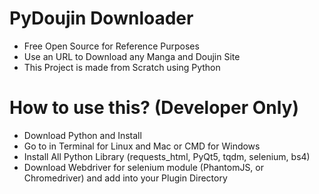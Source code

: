 # PyDoujin Downloader

- Free Open Source for Reference Purposes
- Use an URL to Download any Manga and Doujin Site
- This Project is made from Scratch using Python

# How to use this? (Developer Only)

- Download Python and Install
- Go to in Terminal for Linux and Mac or CMD for Windows
- Install All Python Library (requests_html, PyQt5, tqdm, selenium, bs4)
- Download Webdriver for selenium module (PhantomJS, or Chromedriver) and add into your Plugin Directory

